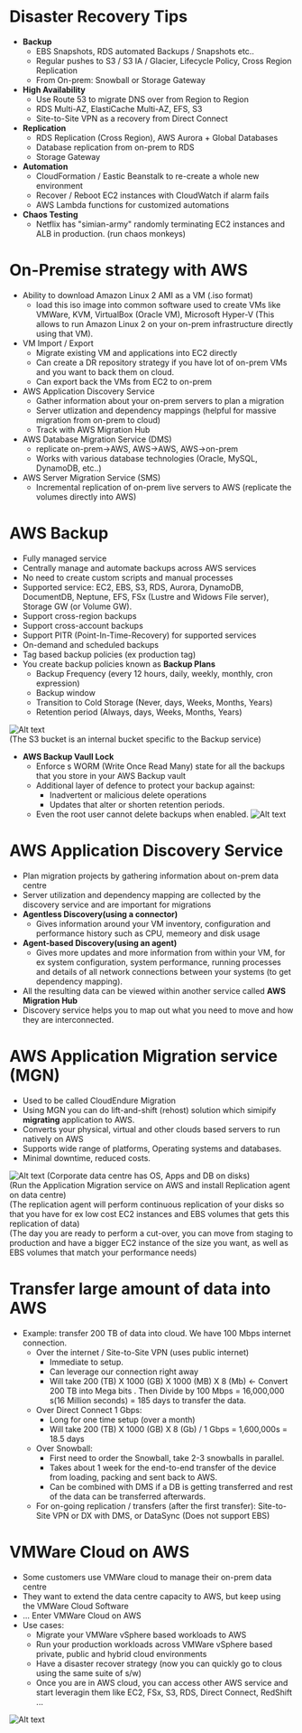 # Disaster Recovery Tips

  - **Backup**
    - EBS Snapshots, RDS automated Backups / Snapshots etc..
    - Regular pushes to S3 / S3 IA / Glacier, Lifecycle Policy, Cross Region Replication
    - From On-prem: Snowball or Storage Gateway
  - **High Availability**
    - Use Route 53 to migrate DNS over from Region to Region
    - RDS Multi-AZ, ElastiCache Multi-AZ, EFS, S3
    - Site-to-Site VPN as a recovery from Direct Connect
  - **Replication**
    - RDS Replication (Cross Region), AWS Aurora + Global Databases
    - Database replication from on-prem to RDS
    - Storage Gateway
  - **Automation**
    - CloudFormation / Eastic Beanstalk to re-create a whole new environment
    - Recover / Reboot EC2 instances with CloudWatch if alarm fails
    - AWS Lambda functions for customized automations
  - **Chaos Testing**
    - Netflix has "simian-army" randomly terminating EC2 instances and ALB in production. (run chaos monkeys)

# On-Premise strategy with AWS

  - Ability to download Amazon Linux 2 AMI as a VM (.iso format)
    - load this iso image into common software used to create VMs like VMWare, KVM, VirtualBox (Oracle VM), Microsoft Hyper-V (This allows to run Amazon Linux 2 on your on-prem infrastructure directly using that VM).
  - VM Import / Export
    - Migrate existing VM and applications into EC2 directly
    - Can create a DR repository strategy if you have lot of on-prem VMs and you want to back them on cloud.
    - Can export back the VMs from EC2 to on-prem
  - AWS Application Discovery Service
    - Gather information about your on-prem servers to plan a migration
    - Server utlization and dependency mappings (helpful for massive migration from on-prem to cloud)
    - Track with AWS Migration Hub
  - AWS Database Migration Service (DMS)
    - replicate on-prem->AWS, AWS->AWS, AWS->on-prem
    - Works with various database technologies (Oracle, MySQL, DynamoDB, etc..)
  - AWS Server Migration Service (SMS)
    - Incremental replication of on-prem live servers to AWS (replicate the volumes directly into AWS)

# AWS Backup

  - Fully managed service
  - Centrally manage and automate backups across AWS services
  - No need to create custom scripts and manual processes
  - Supported service: EC2, EBS, S3, RDS, Aurora, DynamoDB, DocumentDB, Neptune, EFS, FSx (Lustre and Widows File server), Storage GW (or Volume GW).
  - Support cross-region backups
  - Support cross-account backups
  - Support PITR (Point-In-Time-Recovery) for supported services
  - On-demand and scheduled backups
  - Tag based backup policies (ex production tag)
  - You create backup policies known as **Backup Plans**
    - Backup Frequency (every 12 hours, daily, weekly, monthly, cron expression)
    - Backup window
    - Transition to Cold Storage (Never, days, Weeks, Months, Years)
    - Retention period (Always, days, Weeks, Months, Years)

  ![Alt text](images/AWSBackup.png)  
  (The S3 bucket is an internal bucket specific to the Backup service)

- **AWS Backup Vaull Lock**
  - Enforce s WORM (Write Once Read Many) state for all the backups that you store in your AWS Backup vault
  - Additional layer of defence to protect your backup against:
    - Inadvertent or malicious delete operations
    - Updates that alter or shorten retention periods.
  - Even the root user cannot delete backups when enabled.
  ![Alt text](images/BackupUpVault.png)

# AWS Application Discovery Service

  - Plan migration projects by gathering information about on-prem data centre
  - Server utilization and dependency mapping are collected by the discovery service and are important for migrations
  - **Agentless Discovery(using a connector)**
    - Gives information around your VM inventory, configuration and performance history such as CPU, memeory and disk usage
  - **Agent-based Discovery(using an agent)**
    - Gives more updates and more information from within your VM, for ex system configuration, system performance, running processes and details of all network connections between your systems (to get dependency mapping).
  - All the resulting data can be viewed within another service called **AWS Migration Hub**
  - Discovery service helps you to map out what you need to move and how they are interconnected.

# AWS Application Migration service (MGN)

  - Used to be called CloudEndure Migration
  - Using MGN you can do lift-and-shift (rehost) solution which simipify **migrating** application to AWS.
  - Converts your physical, virtual and other clouds based servers to run natively on AWS
  - Supports wide range of platforms, Operating systems and databases.
  - Minimal downtime, reduced costs.

  ![Alt text](images/MGN.png)
  (Corporate data centre has OS, Apps and DB on disks)  
  (Run the Application Migration service on AWS and install Replication agent on data centre)  
  (The replication agent will perform continuous replication of your disks so that you have for ex low cost EC2 instances and EBS volumes that gets this replication of data)  
  (The day you are ready to perform a cut-over, you can move from staging to production and have a bigger EC2 instance of the size you want, as well as EBS volumes that match your performance needs)


# Transfer large amount of data into AWS

- Example: transfer 200 TB of data into cloud. We have 100 Mbps internet connection.
  - Over the internet / Site-to-Site VPN (uses public internet)
    - Immediate to setup.
    - Can leverage our connection right away
    - Will take 200 (TB) X 1000 (GB) X 1000 (MB) X 8 (Mb) <- Convert 200 TB into Mega bits . Then Divide by 100 Mbps = 16,000,000 s(16 Million seconds) = 185 days to transfer the data.
  - Over Direct Connect 1 Gbps:
    - Long for one time setup (over a month)
    - Will take 200 (TB) X 1000 (GB) X 8 (Gb) / 1 Gbps = 1,600,000s = 18.5 days
  - Over Snowball:
    - First need to order the Snowball, take 2-3 snowballs in parallel.
    - Takes about 1 week for the end-to-end transfer of the device from loading, packing and sent back to AWS.
    - Can be combined with DMS if a DB is getting transferred and rest of the data can be transferred afterwards.
  - For on-going replication / transfers (after the first transfer): Site-to-Site VPN or DX with DMS, or DataSync (Does not support EBS)

# VMWare Cloud on AWS

- Some customers use VMWare cloud to manage their on-prem data centre
- They want to extend the data centre capacity to AWS, but keep using the VMWare Cloud Software
- ... Enter VMWare Cloud on AWS
- Use cases:
  - Migrate your VMWare vSphere based workloads to AWS
  - Run your production workloads across VMWare vSphere based private, public and hybrid cloud environments
  - Have a disaster recover strategy (now you can quickly go to clous using the same suite of s/w)
  - Once you are in AWS cloud, you can access other AWS service and start leveragin them like EC2, FSx, S3, RDS, Direct Connect, RedShift ...

![Alt text](images/VMWare.png)